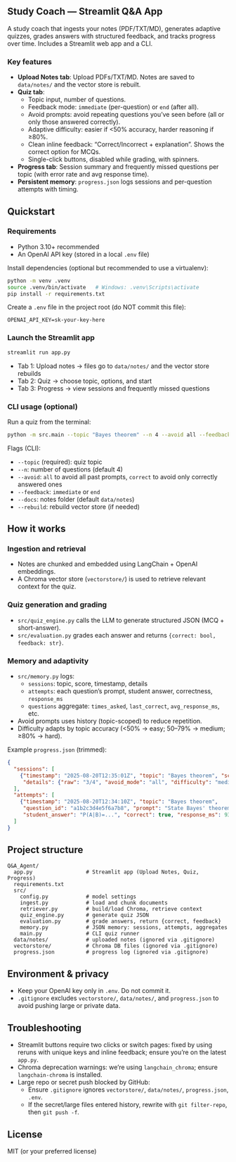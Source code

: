 ## Study Coach — Streamlit Q&A App

A study coach that ingests your notes (PDF/TXT/MD), generates adaptive quizzes, grades answers with structured feedback, and tracks progress over time. Includes a Streamlit web app and a CLI.

### Key features
- **Upload Notes tab**: Upload PDFs/TXT/MD. Notes are saved to `data/notes/` and the vector store is rebuilt.
- **Quiz tab**:
  - Topic input, number of questions.
  - Feedback mode: `immediate` (per-question) or `end` (after all).
  - Avoid prompts: avoid repeating questions you’ve seen before (all or only those answered correctly).
  - Adaptive difficulty: easier if <50% accuracy, harder reasoning if ≥80%.
  - Clean inline feedback: “Correct/Incorrect + explanation”. Shows the correct option for MCQs.
  - Single-click buttons, disabled while grading, with spinners.
- **Progress tab**: Session summary and frequently missed questions per topic (with error rate and avg response time).
- **Persistent memory**: `progress.json` logs sessions and per-question attempts with timing.

## Quickstart

### Requirements
- Python 3.10+ recommended
- An OpenAI API key (stored in a local `.env` file)

Install dependencies (optional but recommended to use a virtualenv):
```bash
python -m venv .venv
source .venv/bin/activate   # Windows: .venv\Scripts\activate
pip install -r requirements.txt
```

Create a `.env` file in the project root (do NOT commit this file):
```env
OPENAI_API_KEY=sk-your-key-here
```

### Launch the Streamlit app
```bash
streamlit run app.py
```
- Tab 1: Upload notes → files go to `data/notes/` and the vector store rebuilds
- Tab 2: Quiz → choose topic, options, and start
- Tab 3: Progress → view sessions and frequently missed questions

### CLI usage (optional)
Run a quiz from the terminal:
```bash
python -m src.main --topic "Bayes theorem" --n 4 --avoid all --feedback immediate
```
Flags (CLI):
- `--topic` (required): quiz topic
- `--n`: number of questions (default 4)
- `--avoid`: `all` to avoid all past prompts, `correct` to avoid only correctly answered ones
- `--feedback`: `immediate` or `end`
- `--docs`: notes folder (default `data/notes`)
- `--rebuild`: rebuild vector store (if needed)

## How it works

### Ingestion and retrieval
- Notes are chunked and embedded using LangChain + OpenAI embeddings.
- A Chroma vector store (`vectorstore/`) is used to retrieve relevant context for the quiz.

### Quiz generation and grading
- `src/quiz_engine.py` calls the LLM to generate structured JSON (MCQ + short-answer).
- `src/evaluation.py` grades each answer and returns `{correct: bool, feedback: str}`.

### Memory and adaptivity
- `src/memory.py` logs:
  - `sessions`: topic, score, timestamp, details
  - `attempts`: each question’s prompt, student answer, correctness, `response_ms`
  - `questions` aggregate: `times_asked`, `last_correct`, `avg_response_ms`, etc.
- Avoid prompts uses history (topic-scoped) to reduce repetition.
- Difficulty adapts by topic accuracy (<50% → easy; 50–79% → medium; ≥80% → hard).

Example `progress.json` (trimmed):
```json
{
  "sessions": [
    {"timestamp": "2025-08-20T12:35:01Z", "topic": "Bayes theorem", "score": 75.0,
     "details": {"raw": "3/4", "avoid_mode": "all", "difficulty": "medium", "feedback_mode": "immediate"}}
  ],
  "attempts": [
    {"timestamp": "2025-08-20T12:34:10Z", "topic": "Bayes theorem",
     "question_id": "a1b2c3d4e5f6a7b8", "prompt": "State Bayes' theorem...",
     "student_answer": "P(A|B)=...", "correct": true, "response_ms": 9342}
  ]
}
```

## Project structure
```text
Q&A_Agent/
  app.py                 # Streamlit app (Upload Notes, Quiz, Progress)
  requirements.txt
  src/
    config.py            # model settings
    ingest.py            # load and chunk documents
    retriever.py         # build/load Chroma, retrieve context
    quiz_engine.py       # generate quiz JSON
    evaluation.py        # grade answers, return {correct, feedback}
    memory.py            # JSON memory: sessions, attempts, aggregates
    main.py              # CLI quiz runner
  data/notes/            # uploaded notes (ignored via .gitignore)
  vectorstore/           # Chroma DB files (ignored via .gitignore)
  progress.json          # progress log (ignored via .gitignore)
```

## Environment & privacy
- Keep your OpenAI key only in `.env`. Do not commit it.
- `.gitignore` excludes `vectorstore/`, `data/notes/`, and `progress.json` to avoid pushing large or private data.

## Troubleshooting
- Streamlit buttons require two clicks or switch pages: fixed by using reruns with unique keys and inline feedback; ensure you’re on the latest `app.py`.
- Chroma deprecation warnings: we’re using `langchain_chroma`; ensure `langchain-chroma` is installed.
- Large repo or secret push blocked by GitHub:
  - Ensure `.gitignore` ignores `vectorstore/`, `data/notes/`, `progress.json`, `.env`.
  - If the secret/large files entered history, rewrite with `git filter-repo`, then `git push -f`.

## License
MIT (or your preferred license)
